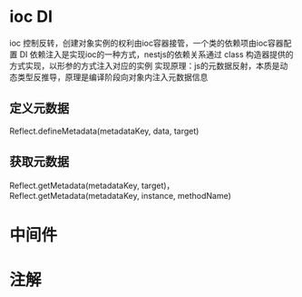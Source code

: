 <!--
 * @Author: wanggang wanggang220713@credithc.com
 * @Date: 2024-05-27 11:31:16
 * @LastEditors: wanggang wanggang220713@credithc.com
 * @LastEditTime: 2024-05-31 08:59:23
 * @FilePath: \work\wg-algorithm\nestjs.md
 * @Description: 这是默认设置,请设置`customMade`, 打开koroFileHeader查看配置 进行设置: https://github.com/OBKoro1/koro1FileHeader/wiki/%E9%85%8D%E7%BD%AE
-->
# ioc DI
ioc 控制反转，创建对象实例的权利由ioc容器接管，一个类的依赖项由ioc容器配置
DI 依赖注入是实现ioc的一种方式，nestjs的依赖关系通过 class 构造器提供的方式实现，以形参的方式注入对应的实例
实现原理：js的元数据反射，本质是动态类型反推导，原理是编译阶段向对象内注入元数据信息
## 定义元数据
Reflect.defineMetadata(metadataKey, data, target)
## 获取元数据
Reflect.getMetadata(metadataKey, target)，Reflect.getMetadata(metadataKey, instance, methodName)

# 中间件
# 注解
